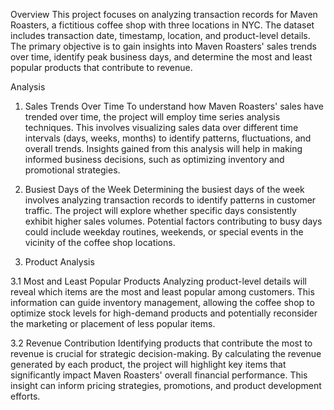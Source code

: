 Overview
This project focuses on analyzing transaction records for Maven Roasters, a fictitious coffee shop with three locations in NYC. 
The dataset includes transaction date, timestamp, location, and product-level details. 
The primary objective is to gain insights into Maven Roasters' sales trends over time, identify peak business days, and determine the most and least popular products that contribute to revenue.

Analysis
1. Sales Trends Over Time
To understand how Maven Roasters' sales have trended over time, the project will employ time series analysis techniques. This involves visualizing sales data over different time intervals (days, weeks, months) to identify patterns, fluctuations, and overall trends. Insights gained from this analysis will help in making informed business decisions, such as optimizing inventory and promotional strategies.

2. Busiest Days of the Week
Determining the busiest days of the week involves analyzing transaction records to identify patterns in customer traffic. The project will explore whether specific days consistently exhibit higher sales volumes. Potential factors contributing to busy days could include weekday routines, weekends, or special events in the vicinity of the coffee shop locations.

3. Product Analysis

3.1 Most and Least Popular Products
Analyzing product-level details will reveal which items are the most and least popular among customers. This information can guide inventory management, allowing the coffee shop to optimize stock levels for high-demand products and potentially reconsider the marketing or placement of less popular items.

3.2 Revenue Contribution
Identifying products that contribute the most to revenue is crucial for strategic decision-making. By calculating the revenue generated by each product, the project will highlight key items that significantly impact Maven Roasters' overall financial performance. This insight can inform pricing strategies, promotions, and product development efforts.
